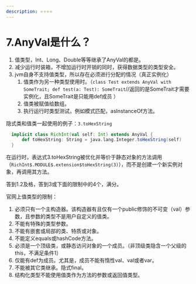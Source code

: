 ```yaml
---
description: ⭐️⭐️⭐️⭐️
---
```


# 7.AnyVal是什么？



1. 值类型，Int、Long、Double等等继承了AnyVal的都是。&#x20;
2. 减少运行时装箱，不增加运行时开销的同时，获得数据类型的类型安全。
3. jvm自身不支持值类型，所以存在必须进行分配的情况（真正实例化）&#x20;
   1. 值类作为另一种类型使用时。（`class Test extends AnyVal with SomeTrait; def test(a: Test): SomeTrait`//返回的是SomeTrait才需要实例化，且SomeTrait是只能用def成员 ）&#x20;
   2. 值类被赋值给数组。
   3. &#x20;执行运行时类型测试，例如模式匹配，asInstanceOf方法。

隐式类和值类一起使用的例子：`3.toHexString`

```scala
  implicit class RichInt(val self: Int) extends AnyVal {
      def toHexString: String = java.lang.Integer.toHexString(self)
  }
```

在运行时，表达式3.toHexString被优化并等价于静态对象的方法调用（`RichInt$.MODULE$.extension$toHexString(3)`），而不是创建一个新实例对象，再调用其方法。



答到1.2及格，答到3或下面的限制中的4个，满分。





官网上值类型的限制：&#x20;

1. 必须只有一个主构造器。该构造器有且仅有一个public修饰的不可变（val）参数，且参数的类型不是用户自定义的值类。
2. 不能有特殊的类型参数。
3. 不能有嵌套或局部的类、特质或对象。
4. 不能定义equals或hashCode方法。
5. 必须是一个顶级类，或静态访问对象的一个成员。（非顶级类隐含一个父级的this，不满足条件1）
6. 仅能有def为成员。尤其是，成员不能有惰性val、val或者var。
7. 不能被其它类继承。隐式final。
8. 结构化类型不能使用值类作为方法的参数或返回值类型。
